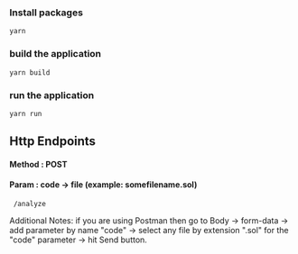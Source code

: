 ### Install packages

``` 
yarn
```

### build the application

```
yarn build
```

### run the application
```
yarn run
```

## Http Endpoints
#### Method : POST
#### Param : code -> file (example: somefilename.sol)

```
 /analyze
```

Additional Notes: if you are using Postman then go to Body -> form-data -> add parameter by name "code" -> select any file by extension ".sol" for the "code" parameter -> hit Send button.